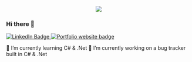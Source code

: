 <div id="header" align="center">
  <img src="https://media.giphy.com/media/df0cUZrXQ8jt3HpoTK/giphy.gif" />
</div>

### Hi there 👋

<div id="badges">
  <a href="https://www.linkedin.com/in/oliver-fox-uk/" target="_blank">
    <img src="https://img.shields.io/badge/LinkedIn-blue?style=for-the-badge&logo=linkedin&logoColor=white" alt="LinkedIn Badge"/>
  </a>
  <a href="http://oliverfox.uk/" target="_blank">
    <img src="https://img.shields.io/badge/Website-Oliverfox.uk-blueviolet" alt="Portfolio website badge"/>
  </a>
</div>

🌱 I’m currently learning C# & .Net
🔭 I’m currently working on a bug tracker built in C# & .Net


<!--
**digel4/digel4** is a ✨ _special_ ✨ repository because its `README.md` (this file) appears on your GitHub profile.

Here are some ideas to get you started:

🔭 I’m currently working on ...
- 🌱 I’m currently learning ...
- 👯 I’m looking to collaborate on ...
- 🤔 I’m looking for help with ...
- 💬 Ask me about ...
- 📫 How to reach me: ...
- 😄 Pronouns: ...
- ⚡ Fun fact: ...
-->
